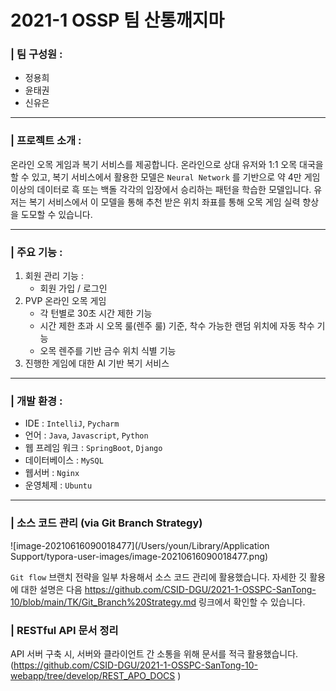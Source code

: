 # 2021-1 OSSP 팀 산통깨지마 



### | 팀 구성원 : 

- 정용희
- 윤태권
- 신유은

---

### | 프로젝트 소개 : 

온라인 오목 게임과 복기 서비스를 제공합니다. 온라인으로 상대 유저와 1:1 오목 대국을 할 수 있고, 복기 서비스에서 활용한 모델은  `Neural Network` 를 기반으로 약 4만 게임 이상의 데이터로 흑 또는 백돌 각각의 입장에서 승리하는 패턴을 학습한 모델입니다. 유저는 복기 서비스에서 이 모델을 통해 추천 받은 위치 좌표를 통해 오목 게임 실력 향상을 도모할 수 있습니다. 

---

### | 주요 기능 :

1. 회원 관리 기능 : 
   - 회원 가입 / 로그인 
2. PVP 온라인 오목 게임  
   - 각 턴별로 30초 시간 제한 기능
   - 시간 제한 초과 시 오목 룰(렌주 룰) 기준, 착수 가능한 랜덤 위치에 자동 착수 기능 
   - 오목 렌주를 기반 금수 위치 식별 기능 
3. 진행한 게임에 대한 AI 기반 복기 서비스 

___

### | 개발 환경 :

- IDE : `IntelliJ`, `Pycharm`
- 언어 : `Java`, `Javascript`, `Python`
- 웹 프레임 워크 : `SpringBoot`, `Django` 
- 데이터베이스 : `MySQL`
- 웹서버 : `Nginx` 
- 운영체제 : `Ubuntu` 

---

### | 소스 코드 관리 (via Git Branch Strategy) 

![image-20210616090018477](/Users/youn/Library/Application Support/typora-user-images/image-20210616090018477.png)

`Git flow` 브랜치 전략을 일부 차용해서 소스 코드 관리에 활용했습니다. 자세한 깃 활용에 대한 설명은 다음 https://github.com/CSID-DGU/2021-1-OSSPC-SanTong-10/blob/main/TK/Git_Branch%20Strategy.md 링크에서 확인할 수 있습니다.

### | RESTful API 문서 정리 

API 서버 구축 시, 서버와 클라이언트 간 소통을 위해 문서를 적극 활용했습니다. (https://github.com/CSID-DGU/2021-1-OSSPC-SanTong-10-webapp/tree/develop/REST_APO_DOCS )


